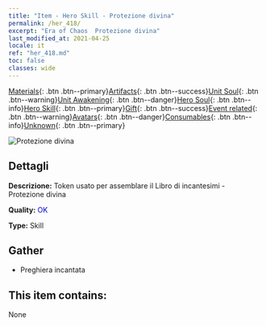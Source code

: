 ```yaml
---
title: "Item - Hero Skill - Protezione divina"
permalink: /her_418/
excerpt: "Era of Chaos  Protezione divina"
last_modified_at: 2021-04-25
locale: it
ref: "her_418.md"
toc: false
classes: wide
---
```

 [Materials](/ItemsIT/){: .btn .btn--primary}[Artifacts](/ItemsIT/Artifacts/){: .btn .btn--success}[Unit Soul](/ItemsIT/UnitSoul/){: .btn .btn--warning}[Unit Awakening](/ItemsIT/UnitAwakening/){: .btn .btn--danger}[Hero Soul](/ItemsIT/HeroSoul/){: .btn .btn--info}[Hero Skill](/ItemsIT/HeroSkill/){: .btn .btn--primary}[Gift](/ItemsIT/Gift/){: .btn .btn--success}[Event related](/ItemsIT/Events/){: .btn .btn--warning}[Avatars](/ItemsIT/Avatars/){: .btn .btn--danger}[Consumables](/ItemsIT/Consumables/){: .btn .btn--info}[Unknown](/ItemsIT/Unknown/){: .btn .btn--primary}

 ![Protezione divina](/images/t/ps_shenshenghuyou.png)

## Dettagli
 **Descrizione:** Token usato per assemblare il Libro di incantesimi - Protezione divina

 **Quality:** <span style="color: #0000CD">OK</span>

 **Type:** Skill

## Gather

*    Preghiera incantata 

## This item contains:

  None

